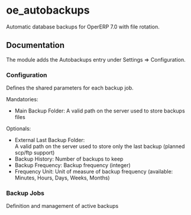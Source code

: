 # oe_autobackups
Automatic database backups for OperERP 7.0 with file rotation.

## Documentation

The module adds the Autobackups entry under Settings => Configuration.

### Configuration

Defines the shared parameters for each backup job.

Mandatories:

- Main Backup Folder: 
    A valid path on the server used to store backups files

Optionals:

- External Last Backup Folder:  
    A valid path on the server used to store only the last backup (planned scp/ftp support)
- Backup History: 
    Number of backups to keep
- Backup Frequency: 
    Backup frequency (integer)
- Frequency Unit: 
    Unit of measure of backup frequency (available: Minutes, Hours, Days, Weeks, Months)

### Backup Jobs

Definition and management of active backups
